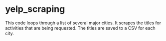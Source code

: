 # yelp_scraping

This code loops through a list of several major cities. It scrapes the titles for activities that are being requested. The titles are saved to a CSV for each city.
